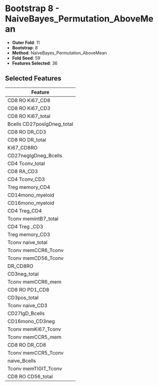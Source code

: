 # Bootstrap 8 - NaiveBayes_Permutation_AboveMean

- **Outer Fold**: 11
- **Bootstrap**: 8
- **Method**: NaiveBayes_Permutation_AboveMean
- **Fold Seed**: 59
- **Features Selected**: 36

## Selected Features

| Feature |
|---------|
| CD8 RO Ki67_CD8 |
| CD8  RO Ki67_CD3 |
| CD8 RO Ki67_total |
| Bcells CD27posIgDneg_total |
| CD8 RO DR_CD3 |
| CD8 RO DR_total |
| Ki67_CD8RO |
| CD27negIgDneg_Bcells |
| CD4 Tconv_total |
| CD8 RA_CD3 |
| CD4 Tconv_CD3 |
| Treg memory_CD4 |
| CD14mono_myeloid |
| CD16mono_myeloid |
| CD4 Treg_CD4 |
| Tconv memintB7_total |
| CD4 Treg _CD3 |
| Treg memory_CD3 |
| Tconv naive_total |
| Tconv memCCR6_Tconv |
| Tconv memCD56_Tconv |
| DR_CD8RO |
| CD3neg_total |
| Tconv memCCR6_mem |
| CD8 RO PD1_CD8 |
| CD3pos_total |
| Tconv naive_CD3 |
| CD27IgD_Bcells |
| CD16mono_CD3neg |
| Tconv memKi67_Tconv |
| Tconv memCCR5_mem |
| CD8 RO DR_CD8 |
| Tconv memCCR5_Tconv |
| naive_Bcells |
| Tconv memTIGIT_Tconv |
| CD8 RO CD56_total |

